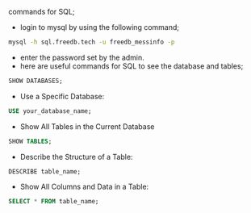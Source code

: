 commands for SQL;
- login to mysql by using the following command;
```bash
mysql -h sql.freedb.tech -u freedb_messinfo -p
```
- enter the password set by the admin.
- here are useful commands for SQL to see the database and tables;
```sql
SHOW DATABASES;
``` 
- Use a Specific Database:
```sql
USE your_database_name;
```
- Show All Tables in the Current Database
```sql
SHOW TABLES;
```
- Describe the Structure of a Table:
```sql
DESCRIBE table_name;
```
- Show All Columns and Data in a Table:
```sql
SELECT * FROM table_name;
```
